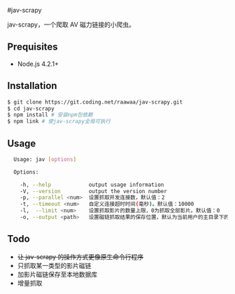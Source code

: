 #jav-scrapy

jav-scrapy，一个爬取 AV 磁力链接的小爬虫。

## Prequisites

- Node.js 4.2.1+

## Installation

```bash
$ git clone https://git.coding.net/raawaa/jav-scrapy.git
$ cd jav-scrapy
$ npm install # 安装npm包依赖
$ npm link # 使jav-scrapy全局可执行
```

## Usage

```bash
  Usage: jav [options]

  Options:

    -h, --help            output usage information
    -V, --version         output the version number
    -p, --parallel <num>  设置抓取并发连接数，默认值：2
    -t, --timeout <num>   自定义连接超时时间(毫秒)。默认值：10000
    -l,  --limit <num>    设置抓取影片的数量上限，0为抓取全部影片。默认值：0
    -o, --output <path>   设置磁链抓取结果的保存位置，默认为当前用户的主目录下的magnets.txt文件
```

## Todo

- ~~让 jav-scrapy 的操作方式更像原生命令行程序~~
- 只抓取某一类型的影片磁链
- 加影片磁链保存至本地数据库
- 增量抓取

